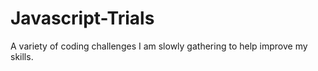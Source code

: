 # Javascript-Trials
A variety of coding challenges I am slowly gathering to help improve my skills.
